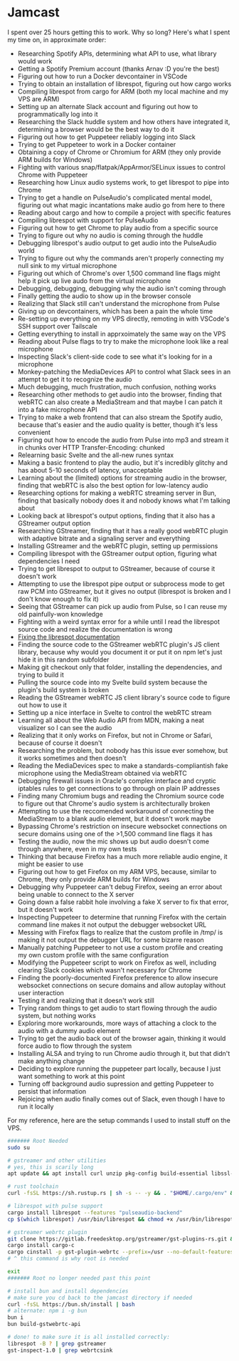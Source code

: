 # Jamcast

I spent over 25 hours getting this to work. Why so long? Here's what I spent my time on, in approximate order:

- Researching Spotify APIs, determining what API to use, what library would work
- Getting a Spotify Premium account (thanks Arnav :D you're the best)
- Figuring out how to run a Docker devcontainer in VSCode
- Trying to obtain an installation of librespot, figuring out how cargo works
- Compiling librespot from cargo for ARM (both my local machine and my VPS are ARM)
- Setting up an alternate Slack account and figuring out how to programmatically log into it
- Researching the Slack huddle system and how others have integrated it, determining a browser would be the best way to do it
- Figuring out how to get Puppeteer reliably logging into Slack
- Trying to get Puppeteer to work in a Docker container
- Obtaining a copy of Chrome or Chromium for ARM (they only provide ARM builds for Windows)
- Fighting with various snap/flatpak/AppArmor/SELinux issues to control Chrome with Puppeteer
- Researching how Linux audio systems work, to get librespot to pipe into Chrome
- Trying to get a handle on PulseAudio's complicated mental model, figuring out what magic incantations make audio go from here to there
- Reading about cargo and how to compile a project with specific features
- Compiling librespot with support for PulseAudio
- Figuring out how to get Chrome to play audio from a specific source
- Trying to figure out why no audio is coming through the huddle
- Debugging librespot's audio output to get audio into the PulseAudio world
- Trying to figure out why the commands aren't properly connecting my null sink to my virtual microphone
- Figuring out which of Chrome's over 1,500 command line flags might help it pick up live audo from the virtual microphone
- Debugging, debugging, debugging why the audio isn't coming through
- Finally getting the audio to show up in the browser console
- Realizing that Slack still can't understand the microphone from Pulse
- Giving up on devcontainers, which has been a pain the whole time
- Re-setting up everything on my VPS directly, remoting in with VSCode's SSH support over Tailscale
- Getting everything to install in apprxoimately the same way on the VPS
- Reading about Pulse flags to try to make the microphone look like a real microphone
- Inspecting Slack's client-side code to see what it's looking for in a microphone
- Monkey-patching the MediaDevices API to control what Slack sees in an attempt to get it to recognize the audio
- Much debugging, much frustration, much confusion, nothing works
- Researching other methods to get audio into the browser, finding that webRTC can also create a MediaStream and that maybe I can patch it into a fake microphone API
- Trying to make a web frontend that can also stream the Spotify audio, because that's easier and the audio quality is better, though it's less convenient
- Figuring out how to encode the audio from Pulse into mp3 and stream it in chunks over HTTP Transfer-Encoding: chunked
- Relearning basic Svelte and the all-new runes syntax
- Making a basic frontend to play the audio, but it's incredibly glitchy and has about 5-10 seconds of latency, unacceptable
- Learning about the (limited) options for streaming audio in the browser, finding that webRTC is also the best option for low-latency audio
- Researching options for making a webRTC streaming server in Bun, finding that basically nobody does it and nobody knows what I'm talking about
- Looking back at librespot's output options, finding that it also has a GStreamer output option
- Researching GStreamer, finding that it has a really good webRTC plugin with adaptive bitrate and a signaling server and everything
- Installing GStreamer and the webRTC plugin, setting up permissions
- Compiling librespot with the GStreamer output option, figuring what dependencies I need
- Trying to get librespot to output to GStreamer, because of course it doesn't work
- Attempting to use the librespot pipe output or subprocess mode to get raw PCM into GStreamer, but it gives no output (librespot is broken and I don't know enough to fix it)
- Seeing that GStreamer can pick up audio from Pulse, so I can reuse my old painfully-won knowledge
- Fighting with a weird syntax error for a while until I read the librespot source code and realize the documentation is wrong
- [Fixing the librespot documentation](https://github.com/librespot-org/librespot/wiki/Audio-Backends/_compare/802ad02...1fd124d)
- Finding the source code to the GStreamer webRTC plugin's JS client library, because why would you document it or put it on npm let's just hide it in this random subfolder
- Making git checkout only that folder, installing the dependencies, and trying to build it
- Pulling the source code into my Svelte build system because the plugin's build system is broken
- Reading the GStreamer webRTC JS client library's source code to figure out how to use it
- Setting up a nice interface in Svelte to control the webRTC stream
- Learning all about the Web Audio API from MDN, making a neat visualizer so I can see the audio
- Realizing that it only works on Firefox, but not in Chrome or Safari, because of course it doesn't
- Researching the problem, but nobody has this issue ever somehow, but it works sometimes and then doesn't
- Reading the MediaDevices spec to make a standards-compliantish fake microphone using the MediaStream obtained via webRTC
- Debugging firewall issues in Oracle's complex interface and cryptic iptables rules to get connections to go through on plain IP addresses
- Finding many Chromium bugs and reading the Chromium source code to figure out that Chrome's audio system is architecturally broken
- Attempting to use the reccomended workaround of connecting the MediaStream to a blank audio element, but it doesn't work maybe
- Bypassing Chrome's restriction on insecure websocket connections on secure domains using one of the >1,500 command line flags it has
- Testing the audio, now the mic shows up but audio doesn't come through anywhere, even in my own tests
- Thinking that because Firefox has a much more reliable audio engine, it might be easier to use
- Figuring out how to get Firefox on my ARM VPS, because, similar to Chrome, they only provide ARM builds for Windows
- Debugging why Puppeteer can't debug Firefox, seeing an error about being unable to connect to the X server
- Going down a false rabbit hole involving a fake X server to fix that error, but it doesn't work
- Inspecting Puppeteer to determine that running Firefox with the certain command line makes it not output the debugger websocket URL
- Messing with Firefox flags to realize that the custom profile in /tmp/ is making it not output the debugger URL for some bizarre reason
- Manually patching Puppeteer to not use a custom profile and creating my own custom profile with the same configuration
- Modifying the Puppeteer script to work on Firefox as well, including clearing Slack cookies which wasn't necessary for Chrome
- Finding the poorly-documented Firefox preference to allow insecure websocket connections on secure domains and allow autoplay without user interaction
- Testing it and realizing that it doesn't work still
- Trying random things to get audio to start flowing through the audio system, but nothing works
- Exploring more workarounds, more ways of attaching a clock to the audio with a dummy audio element
- Trying to get the audio back out of the browser again, thinking it would force audio to flow through the system
- Installing ALSA and trying to run Chrome audio through it, but that didn't make anything change
- Deciding to explore running the puppeteer part locally, because I just want something to work at this point
- Turning off background audio supression and getting Puppeteer to persist that information
- Rejoicing when audio finally comes out of Slack, even though I have to run it locally




For my reference, here are the setup commands I used to install stuff on the VPS.
```sh
####### Root Needed
sudo su

# gstreamer and other utilities
# yes, this is scarily long
apt update && apt install curl unzip pkg-config build-essential libssl-dev tmux libgstreamer1.0-dev libgstreamer-plugins-base1.0-dev libgstreamer-plugins-bad1.0-dev gstreamer1.0-plugins-base gstreamer1.0-plugins-good gstreamer1.0-plugins-bad gstreamer1.0-plugins-ugly gstreamer1.0-libav gstreamer1.0-tools gstreamer1.0-x gstreamer1.0-alsa gstreamer1.0-gl gstreamer1.0-gtk3 gstreamer1.0-qt5 gstreamer1.0-pulseaudio

# rust toolchain
curl -fsSL https://sh.rustup.rs | sh -s -- -y && . "$HOME/.cargo/env" && rustup default stable

# librespot with pulse support
cargo install librespot --features "pulseaudio-backend"
cp $(which librespot) /usr/bin/librespot && chmod +x /usr/bin/librespot

# gstreamer webrtc plugin
git clone https://gitlab.freedesktop.org/gstreamer/gst-plugins-rs.git && cd gst-plugins-rs
cargo install cargo-c
cargo cinstall -p gst-plugin-webrtc --prefix=/usr --no-default-features
# ^ this command is why root is needed

exit
####### Root no longer needed past this point

# install bun and install dependencies
# make sure you cd back to the jamcast directory if needed
curl -fsSL https://bun.sh/install | bash
# alternate: npm i -g bun
bun i
bun build-gstwebrtc-api

# done! to make sure it is all installed correctly:
librespot -B ? | grep gstreamer
gst-inspect-1.0 | grep webrtcsink
```
